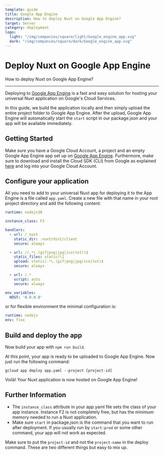 ```yaml
---
template: guide
title: Google App Engine
description: How to deploy Nuxt on Google App Engine?
target: Server
category: deployment
logo:
  light: "/img/companies/square/light/Google_engine_app.svg"
  dark: "/img/companies/square/dark/Google_engine_app.svg"
---
```

# Deploy Nuxt on Google App Engine

How to deploy Nuxt on Google App Engine?

---

Deploying to [Google App Engine](https://cloud.google.com/appengine/) is a fast and easy solution for hosting your universal Nuxt application on Google's Cloud Services.

In this guide, we build the application locally and then simply upload the entire project folder to Google App Engine. After the upload, Google App Engine will automatically start the `start` script in our package.json and your app will be available immediately.

## Getting Started

Make sure you have a Google Cloud Account, a project and an empty Google App Engine app set up on [Google App Engine](https://cloud.google.com/appengine/). Furthermore, make sure to download and install the Cloud SDK (CLI) from Google as explained [here](https://cloud.google.com/sdk/) and log into your Google Cloud Account.

## Configure your application

All you need to add to your universal Nuxt app for deploying it to the App Engine is a file called `app.yaml`. Create a new file with that name in your root project directory and add the following content:

```yaml
runtime: nodejs10

instance_class: F2

handlers:
  - url: /_nuxt
    static_dir: .nuxt/dist/client
    secure: always

  - url: /(.*\.(gif|png|jpg|ico|txt))$
    static_files: static/\1
    upload: static/.*\.(gif|png|jpg|ico|txt)$
    secure: always

  - url: /.*
    script: auto
    secure: always

env_variables:
  HOST: '0.0.0.0'
```

or for flexible environment the minimal configuration is:

```yaml
runtime: nodejs
env: flex
```

## Build and deploy the app

Now build your app with `npm run build`.

At this point, your app is ready to be uploaded to Google App Engine. Now just run the following command:

```
gcloud app deploy app.yaml --project [project-id]
```

Voilà! Your Nuxt application is now hosted on Google App Engine!

## Further Information

- The `instance_class` attribute in your app.yaml file sets the class of your app instance. Instance F2 is not completely free, but has the minimum memory needed to run a Nuxt application.
- Make sure `start` in package.json is the command that you want to run after deployment. If you usually run by `start:prod` or some other command, your app will not work as expected.

Make sure to put the `project-id` and not the `project-name` in the deploy command. These are two different things but easy to mix up.
